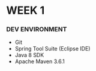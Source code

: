 # WEEK 1

### DEV ENVIRONMENT
- Git
- Spring Tool Suite (Eclipse IDE)
- Java 8 SDK
- Apache Maven 3.6.1
